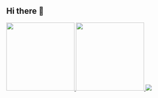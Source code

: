 ## Hi there 👋

<div>
<a href="https://github.com/wesleygomesc6">
<img loading="lazy" height="180em" src="https://github-readme-stats.vercel.app/api/top-langs/?username=wesleygomesc6&layout=compact"/>
<img loading="lazy" height="180em" src="https://github-readme-stats.vercel.app/api?username=wesleygomesc6&show_icons=true&include_all_commits=true&count_private=true"/>
<img src ="https://github-readme-streak-stats.herokuapp.com?user=wesleygomesc6&hide_border=true&background=FFFFFF00">
</div>
  
<!--
**wesleygomesc6/wesleygomesc6** is a ✨ _special_ ✨ repository because its `README.md` (this file) appears on your GitHub profile.

Here are some ideas to get you started:

- 🔭 I’m currently working on ...
- 🌱 I’m currently learning ...
- 👯 I’m looking to collaborate on ...
- 🤔 I’m looking for help with ...
- 💬 Ask me about ...
- 📫 How to reach me: ...
- 😄 Pronouns: ...
- ⚡ Fun fact: ...
-->
